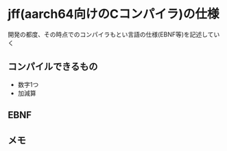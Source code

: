 # jff(aarch64向けのCコンパイラ)の仕様
開発の都度、その時点でのコンパイラもとい言語の仕様(EBNF等)を記述していく

## コンパイルできるもの
- 数字1つ
- 加減算

## EBNF

## メモ



